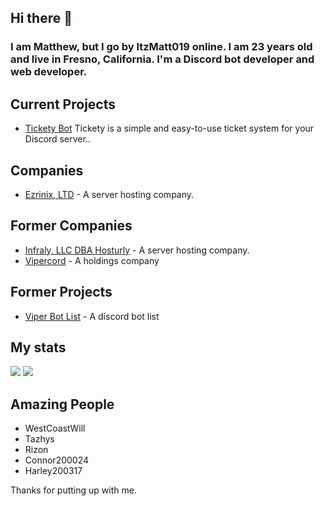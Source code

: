 ## Hi there 👋

<h3> I am Matthew, but I go by ItzMatt019 online. I am 23 years old and live in Fresno, California. I'm a Discord bot developer and web developer.</h3>

<h2>Current Projects</h2>
<ul>
  <li><a href="https://ticketybot.xyz/"> Tickety Bot</a> Tickety is a simple and easy-to-use ticket system for your Discord server..</li>
</ul>


<h2>Companies</h2>
<ul>
  <li><a href="https://ezrinix.com">Ezrinix, LTD</a> - A server hosting company.</li>
</ul>

<h2>Former Companies</h2>
<ul>
  <li><a href="https://hosturly.com">Infraly, LLC DBA Hosturly</a> - A server hosting company.</li>
  <li><a href="https://vipercord.com">Vipercord</a> - A holdings company</li>
</ul>

<h2>Former Projects</h2>
<ul>
  <li><a href="https://viperbotlist.com">Viper Bot List</a> - A discord bot list</li>
</ul>

<h2>My stats</h2>
<img src="https://github-readme-stats.vercel.app/api?username=itzmatt019&show_icons=true&theme=radical&count_private=true&include_all_commits=true">
<img src="https://github-readme-stats.vercel.app/api/top-langs/?username=itzmatt019&theme=radical&layout=compact">

<h2>Amazing People</h2>
<ul>
  <li>WestCoastWill</li>
  <li>Tazhys</li>
  <li>Rizon</li>
  <li>Connor200024</li>
  <li>Harley200317</li>
</ul>

Thanks for putting up with me.
